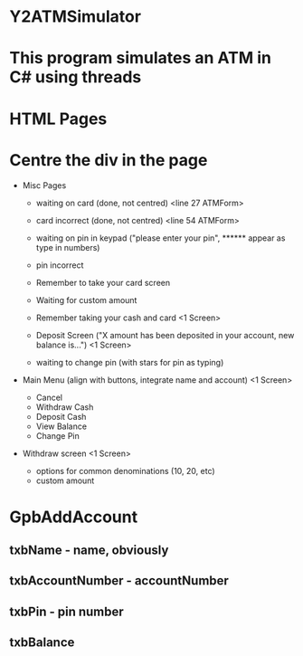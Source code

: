 # Y2ATMSimulator
# This program simulates an ATM in C# using threads

# HTML Pages
# Centre the div in the page

*   Misc Pages <ALL Individual>
    -   waiting on card (done, not centred) <line 27 ATMForm>
    -   card incorrect (done, not centred) <line 54 ATMForm>

    -   waiting on pin in keypad ("please enter your pin", ****** appear as type in numbers)
    -   pin incorrect 
    -   Remember to take your card screen
    -   Waiting for custom amount
    -   Remember taking your cash and card <1 Screen>
    -   Deposit Screen ("X amount has been deposited in your account, new balance is...") <1 Screen>
    -   waiting to change pin (with stars for pin as typing)


*   Main Menu (align with buttons, integrate name and account) <1 Screen>

    -   Cancel
    -   Withdraw Cash
    -   Deposit Cash
    -   View Balance
    -   Change Pin


*   Withdraw screen <1 Screen>
    - options for common denominations (10, 20, etc)
    - custom amount


# GpbAddAccount 
##  txbName - name, obviously
##  txbAccountNumber - accountNumber 
## txbPin - pin number
## txbBalance





